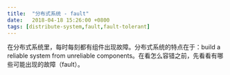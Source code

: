 ```yaml
---
title:  "分布式系统 - fault"
date:   2018-04-18 15:26:00 +0800
tags: [distribute-system,fault,fault-tolerant]
---
```


在分布式系统里，每时每刻都有组件出现故障。分布式系统的特点在于：build a reliable system from unreliable components。在看怎么容错之前，先看看有哪些可能出现的故障（fault）。
